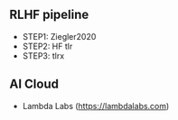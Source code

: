 ## RLHF pipeline

* STEP1: Ziegler2020
* STEP2: HF tlr
* STEP3: tlrx

## AI Cloud

* Lambda Labs (https://lambdalabs.com)
